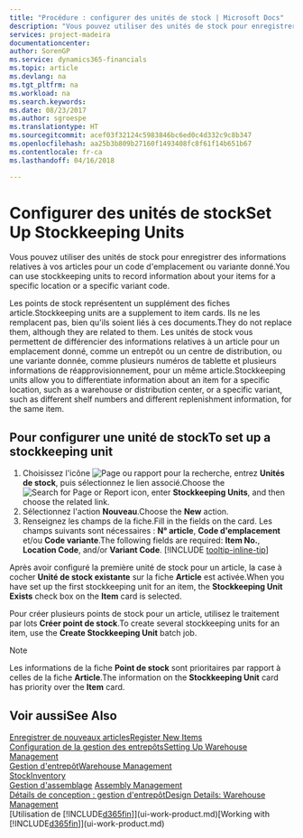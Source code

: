 ```yaml
---
title: "Procédure : configurer des unités de stock | Microsoft Docs"
description: "Vous pouvez utiliser des unités de stock pour enregistrer des informations relatives à vos articles pour un code d'emplacement ou variante donné."
services: project-madeira
documentationcenter: 
author: SorenGP
ms.service: dynamics365-financials
ms.topic: article
ms.devlang: na
ms.tgt_pltfrm: na
ms.workload: na
ms.search.keywords: 
ms.date: 08/23/2017
ms.author: sgroespe
ms.translationtype: HT
ms.sourcegitcommit: acef03f32124c5983846bc6ed0c4d332c9c8b347
ms.openlocfilehash: aa25b3b809b27160f1493408fc8f61f14b651b67
ms.contentlocale: fr-ca
ms.lasthandoff: 04/16/2018

---
```

# <a name="set-up-stockkeeping-units"></a><span data-ttu-id="f5ab9-103">Configurer des unités de stock</span><span class="sxs-lookup"><span data-stu-id="f5ab9-103">Set Up Stockkeeping Units</span></span>
<span data-ttu-id="f5ab9-104">Vous pouvez utiliser des unités de stock pour enregistrer des informations relatives à vos articles pour un code d'emplacement ou variante donné.</span><span class="sxs-lookup"><span data-stu-id="f5ab9-104">You can use stockkeeping units to record information about your items for a specific location or a specific variant code.</span></span>  

 <span data-ttu-id="f5ab9-105">Les points de stock représentent un supplément des fiches article.</span><span class="sxs-lookup"><span data-stu-id="f5ab9-105">Stockkeeping units are a supplement to item cards.</span></span> <span data-ttu-id="f5ab9-106">Ils ne les remplacent pas, bien qu'ils soient liés à ces documents.</span><span class="sxs-lookup"><span data-stu-id="f5ab9-106">They do not replace them, although they are related to them.</span></span> <span data-ttu-id="f5ab9-107">Les unités de stock vous permettent de différencier des informations relatives à un article pour un emplacement donné, comme un entrepôt ou un centre de distribution, ou une variante donnée, comme plusieurs numéros de tablette et plusieurs informations de réapprovisionnement, pour un même article.</span><span class="sxs-lookup"><span data-stu-id="f5ab9-107">Stockkeeping units allow you to differentiate information about an item for a specific location, such as a warehouse or distribution center, or a specific variant, such as different shelf numbers and different replenishment information, for the same item.</span></span>  

## <a name="to-set-up-a-stockkeeping-unit"></a><span data-ttu-id="f5ab9-108">Pour configurer une unité de stock</span><span class="sxs-lookup"><span data-stu-id="f5ab9-108">To set up a stockkeeping unit</span></span>  

1. <span data-ttu-id="f5ab9-109">Choisissez l'icône ![Page ou rapport pour la recherche](media/ui-search/search_small.png "icône Page ou rapport pour la recherche"), entrez **Unités de stock**, puis sélectionnez le lien associé.</span><span class="sxs-lookup"><span data-stu-id="f5ab9-109">Choose the ![Search for Page or Report](media/ui-search/search_small.png "Search for Page or Report icon") icon, enter **Stockkeeping Units**, and then choose the related link.</span></span>  
2. <span data-ttu-id="f5ab9-110">Sélectionnez l'action **Nouveau**.</span><span class="sxs-lookup"><span data-stu-id="f5ab9-110">Choose the **New** action.</span></span>  
3. <span data-ttu-id="f5ab9-111">Renseignez les champs de la fiche.</span><span class="sxs-lookup"><span data-stu-id="f5ab9-111">Fill in the fields on the card.</span></span> <span data-ttu-id="f5ab9-112">Les champs suivants sont nécessaires : **N° article**, **Code d'emplacement** et/ou **Code variante**.</span><span class="sxs-lookup"><span data-stu-id="f5ab9-112">The following fields are required: **Item No.**, **Location Code**, and/or **Variant Code**.</span></span> [!INCLUDE [tooltip-inline-tip](includes/tooltip-inline-tip_md.md)]  

<span data-ttu-id="f5ab9-113">Après avoir configuré la première unité de stock pour un article, la case à cocher **Unité de stock existante** sur la fiche **Article** est activée.</span><span class="sxs-lookup"><span data-stu-id="f5ab9-113">When you have set up the first stockkeeping unit for an item, the **Stockkeeping Unit Exists** check box on the **Item** card is selected.</span></span>  

<span data-ttu-id="f5ab9-114">Pour créer plusieurs points de stock pour un article, utilisez le traitement par lots **Créer point de stock**.</span><span class="sxs-lookup"><span data-stu-id="f5ab9-114">To create several stockkeeping units for an item, use the **Create Stockkeeping Unit** batch job.</span></span>  

> [!NOTE]  
>  <span data-ttu-id="f5ab9-115">Les informations de la fiche **Point de stock** sont prioritaires par rapport à celles de la fiche **Article**.</span><span class="sxs-lookup"><span data-stu-id="f5ab9-115">The information on the **Stockkeeping Unit** card has priority over the **Item** card.</span></span>  

## <a name="see-also"></a><span data-ttu-id="f5ab9-116">Voir aussi</span><span class="sxs-lookup"><span data-stu-id="f5ab9-116">See Also</span></span>  
[<span data-ttu-id="f5ab9-117">Enregistrer de nouveaux articles</span><span class="sxs-lookup"><span data-stu-id="f5ab9-117">Register New Items</span></span>](inventory-how-register-new-items.md)  
[<span data-ttu-id="f5ab9-118">Configuration de la gestion des entrepôts</span><span class="sxs-lookup"><span data-stu-id="f5ab9-118">Setting Up Warehouse Management</span></span>](warehouse-setup-warehouse.md)  
[<span data-ttu-id="f5ab9-119">Gestion d'entrepôt</span><span class="sxs-lookup"><span data-stu-id="f5ab9-119">Warehouse Management</span></span>](warehouse-manage-warehouse.md)  
[<span data-ttu-id="f5ab9-120">Stock</span><span class="sxs-lookup"><span data-stu-id="f5ab9-120">Inventory</span></span>](inventory-manage-inventory.md)  
<span data-ttu-id="f5ab9-121">[Gestion d'assemblage](assembly-assemble-items.md)  </span><span class="sxs-lookup"><span data-stu-id="f5ab9-121">[Assembly Management](assembly-assemble-items.md)  </span></span>  
[<span data-ttu-id="f5ab9-122">Détails de conception : gestion d'entrepôt</span><span class="sxs-lookup"><span data-stu-id="f5ab9-122">Design Details: Warehouse Management</span></span>](design-details-warehouse-management.md)  
<span data-ttu-id="f5ab9-123">[Utilisation de [!INCLUDE[d365fin](includes/d365fin_md.md)]](ui-work-product.md)</span><span class="sxs-lookup"><span data-stu-id="f5ab9-123">[Working with [!INCLUDE[d365fin](includes/d365fin_md.md)]](ui-work-product.md)</span></span>  

